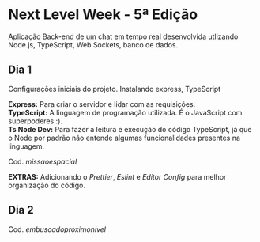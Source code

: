 # Next Level Week - 5ª Edição

Aplicação Back-end de um chat em tempo real desenvolvida utlizando Node.js, TypeScript, Web Sockets, banco de dados.

## Dia 1

Configurações iniciais do projeto. Instalando express, TypeScript

**Express:** Para criar o servidor e lidar com as requisições.  
**TypeScript:** A linguagem de programação utilizada. É o JavaScript com superpoderes :).  
**Ts Node Dev:** Para fazer a leitura e execução do código TypeScript, já que o Node por padrão não entende algumas funcionalidades presentes na linguagem.

Cod. *missaoespacial* 

**EXTRAS:** Adicionando o *Prettier*, *Eslint* e *Editor Config* para melhor organização do código.

## Dia 2

Cod. *embuscadoproximonivel*
